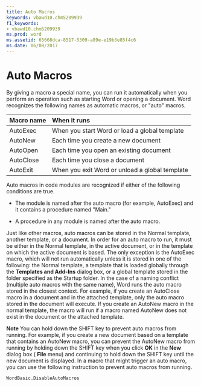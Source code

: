 ```yaml
---
title: Auto Macros
keywords: vbawd10.chm5209939
f1_keywords:
- vbawd10.chm5209939
ms.prod: word
ms.assetid: 65668dca-8517-5309-a89e-e19b3e85f4c6
ms.date: 06/08/2017
---
```



# Auto Macros

By giving a macro a special name, you can run it automatically when you perform an operation such as starting Word or opening a document. Word recognizes the following names as automatic macros, or "auto" macros.



|**Macro name**|**When it runs**|
|:-----|:-----|
|AutoExec|When you start Word or load a global template|
|AutoNew|Each time you create a new document|
|AutoOpen|Each time you open an existing document|
|AutoClose|Each time you close a document|
|AutoExit|When you exit Word or unload a global template|

Auto macros in code modules are recognized if either of the following conditions are true.


- The module is named after the auto macro (for example, AutoExec) and it contains a procedure named "Main."
    
- A procedure in any module is named after the auto macro.
    
Just like other macros, auto macros can be stored in the Normal template, another template, or a document. In order for an auto macro to run, it must be either in the Normal template, in the active document, or in the template on which the active document is based. The only exception is the AutoExec macro, which will not run automatically unless it is stored in one of the following: the Normal template, a template that is loaded globally through the  **Templates and Add-Ins** dialog box, or a global template stored in the folder specified as the Startup folder.
In the case of a naming conflict (multiple auto macros with the same name), Word runs the auto macro stored in the closest context. For example, if you create an AutoClose macro in a document and in the attached template, only the auto macro stored in the document will execute. If you create an AutoNew macro in the normal template, the macro will run if a macro named AutoNew does not exist in the document or the attached template.

 **Note**  You can hold down the SHIFT key to prevent auto macros from running. For example, if you create a new document based on a template that contains an AutoNew macro, you can prevent the AutoNew macro from running by holding down the SHIFT key when you click  **OK** in the **New** dialog box ( **File** menu) and continuing to hold down the SHIFT key until the new document is displayed. In a macro that might trigger an auto macro, you can use the following instruction to prevent auto macros from running.




```
WordBasic.DisableAutoMacros

```


